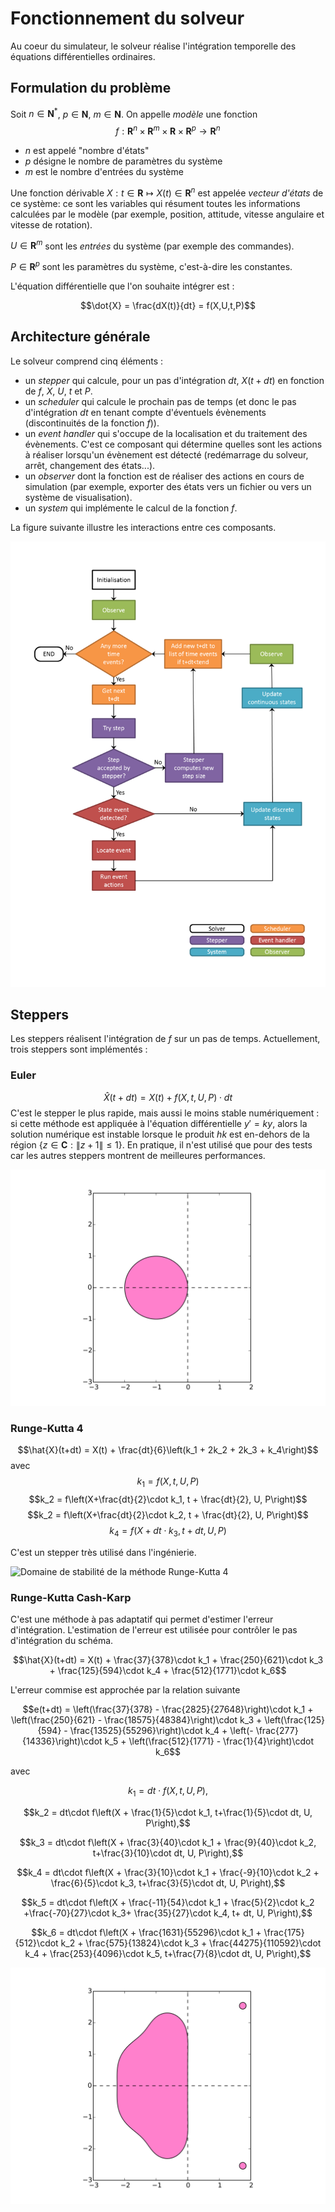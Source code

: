 # Fonctionnement du solveur

Au coeur du simulateur, le solveur réalise l'intégration temporelle des équations
différentielles ordinaires.

## Formulation du problème

Soit $n\in\mathbf{N}^*$, $p\in\mathbf{N}$, $m\in\mathbf{N}$.
On appelle *modèle* une fonction
$$f:\mathbf{R}^n\times\mathbf{R}^m\times\mathbf{R}\times\mathbf{R}^p\rightarrow\mathbf{R}^n$$

- $n$ est appelé "nombre d'états"
- $p$ désigne le nombre de paramètres du système
- $m$ est le nombre d'entrées du système

Une fonction dérivable $X:t\in\mathbf{R}\mapsto X(t)\in\mathbf{R}^n$ est
appelée *vecteur d'états* de ce système: ce sont les variables qui
résument toutes les informations calculées par le modèle (par exemple,
position, attitude, vitesse angulaire et vitesse de rotation).

$U\in\mathbf{R}^m$ sont les *entrées* du système (par exemple des commandes).

$P\in\mathbf{R}^p$ sont les paramètres du système, c'est-à-dire les constantes.

L'équation différentielle que l'on souhaite intégrer est :

$$\dot{X} = \frac{dX(t)}{dt} = f(X,U,t,P)$$

## Architecture générale

Le solveur comprend cinq éléments :

- un *stepper* qui calcule, pour un pas d'intégration $dt$, $X(t+dt)$ en
fonction de $f$, $X$, $U$, $t$ et $P$.
- un *scheduler* qui calcule le prochain pas de temps (et donc le pas
d'intégration $dt$ en tenant compte d'éventuels évènements (discontinuités de
la fonction $f$)).
- un *event handler* qui s'occupe de la localisation et du traitement des
évènements. C'est ce composant qui détermine quelles sont les actions à
réaliser lorsqu'un évènement est détecté (redémarrage du solveur, arrêt,
changement des états...).
- un *observer* dont la fonction est de réaliser des actions en cours de
simulation (par exemple, exporter des états vers un fichier ou vers un système
de visualisation).
- un *system* qui implémente le calcul de la fonction $f$.

La figure suivante illustre les interactions entre ces composants.

![](images/solver.svg "Fonctionnement du solveur")

## Steppers

Les steppers réalisent l'intégration de $f$ sur un pas de temps. Actuellement,
trois steppers sont implémentés :

### Euler

$$\hat{X}(t+dt) = X(t) + f(X,t,U,P)\cdot dt$$
C'est le stepper le plus rapide, mais aussi le moins stable
numériquement : si cette méthode est appliquée à l'équation différentielle
$y'=k y$, alors la solution numérique est instable lorsque le produit $h k$
est en-dehors de la région $\left\{z\in\mathbf{C} : \left\|z+1\right\| \leq
1\right\}$.
En pratique, il n'est utilisé que pour des tests car les autres steppers
montrent de meilleures performances.

![](images/euler_stability.svg "Domaine de stabilité de la méthode d'Euler")

### Runge-Kutta 4

$$\hat{X}(t+dt) = X(t) + \frac{dt}{6}\left(k_1 + 2k_2 + 2k_3 + k_4\right)$$
avec
$$k_1 = f(X, t, U, P)$$
$$k_2 = f\left(X+\frac{dt}{2}\cdot k_1, t + \frac{dt}{2}, U, P\right)$$
$$k_2 = f\left(X+\frac{dt}{2}\cdot k_2, t + \frac{dt}{2}, U, P\right)$$
$$k_4 = f\left(X+dt\cdot k_3, t+dt, U, P\right)$$

C'est un stepper très utilisé dans l'ingénierie.

![](images/runge_kutta_4_stability.svg "Domaine de stabilité de la méthode Runge-Kutta
4")

### Runge-Kutta Cash-Karp

C'est une méthode à pas adaptatif qui permet d'estimer l'erreur d'intégration.
L'estimation de l'erreur est utilisée pour contrôler le pas d'intégration du schéma.

$$\hat{X}(t+dt) = X(t) + \frac{37}{378}\cdot k_1 + \frac{250}{621}\cdot k_3 +
\frac{125}{594}\cdot k_4 + \frac{512}{1771}\cdot k_6$$

L'erreur commise est approchée par la relation suivante

$$e(t+dt) = \left(\frac{37}{378} - \frac{2825}{27648}\right)\cdot k_1 +
            \left(\frac{250}{621} - \frac{18575}{48384}\right)\cdot k_3 +
            \left(\frac{125}{594} - \frac{13525}{55296}\right)\cdot k_4 +
            \left(- \frac{277}{14336}\right)\cdot k_5 +
            \left(\frac{512}{1771} - \frac{1}{4}\right)\cdot k_6$$

avec

$$k_1 = dt\cdot f\left(X, t, U, P\right),$$

$$k_2 = dt\cdot f\left(X + \frac{1}{5}\cdot k_1, t+\frac{1}{5}\cdot dt, U, P\right),$$

$$k_3 = dt\cdot f\left(X + \frac{3}{40}\cdot k_1 + \frac{9}{40}\cdot k_2, t+\frac{3}{10}\cdot dt, U, P\right),$$

$$k_4 = dt\cdot f\left(X + \frac{3}{10}\cdot k_1 + \frac{-9}{10}\cdot k_2 + \frac{6}{5}\cdot k_3, t+\frac{3}{5}\cdot dt, U, P\right),$$

$$k_5 = dt\cdot f\left(X + \frac{-11}{54}\cdot k_1 + \frac{5}{2}\cdot k_2 +\frac{-70}{27}\cdot k_3+ \frac{35}{27}\cdot k_4, t+ dt, U, P\right),$$

$$k_6 = dt\cdot f\left(X + \frac{1631}{55296}\cdot k_1 + \frac{175}{512}\cdot k_2 + \frac{575}{13824}\cdot k_3 + \frac{44275}{110592}\cdot k_4  + \frac{253}{4096}\cdot k_5, t+\frac{7}{8}\cdot dt, U, P\right),$$

![](images/runge_kutta_cash_karp_stability.svg "Domaine de stabilité de la méthode de Runge-Kutta Cash-Karp")

